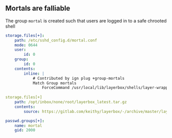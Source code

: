## Mortals are falliable

The group `mortal` is created such that users are logged in to a safe chrooted shell

```yaml
storage.files[+]:     
    path: /etc/sshd_config.d/mortal.conf
    mode: 0644
    user:
        id: 0
    group:
        id: 0
    contents:
        inline: |
            # Contributed by ign plug +group-mortals
            Match Group mortals
                ForceCommand /usr/local/lib/layerbox/shells/layer-wrapper.sh
    
storage.files[+]
    path: /opt/inbox/none/root/layerbox_latest.tar.gz
    contents:
        source: https://gitlab.com/keithy/layerbox/-/archive/master/layerbox-master.tar.gz

passwd.groups[+]:
    name: mortal
    gid: 2000
```